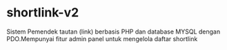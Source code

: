# shortlink-v2
Sistem Pemendek tautan (link) berbasis PHP dan database MYSQL dengan PDO.Mempunyai fitur admin panel untuk mengelola daftar shortlink
